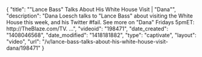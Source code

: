 {
    "title": "\"Lance Bass\" Talks About His White House Visit | \"Dana\"",
    "description": "Dana Loesch talks to \"Lance Bass\" about visiting the White House this week, and his Twitter #fail. See more on \"Dana\" Fridays 5pmET: http:\/\/TheBlaze.com\/TV. ...",
    "videoid": "198471",
    "date_created": "1408046568",
    "date_modified": "1418181882",
    "type": "captivate",
    "layout": "video",
    "url": "\/v\/lance-bass-talks-about-his-white-house-visit-dana\/198471"
}